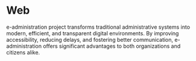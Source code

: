 # Web
e-administration project transforms traditional administrative systems into modern, efficient, and transparent digital environments. By improving accessibility, reducing delays, and fostering better communication, e-administration offers significant advantages to both organizations and citizens alike.
